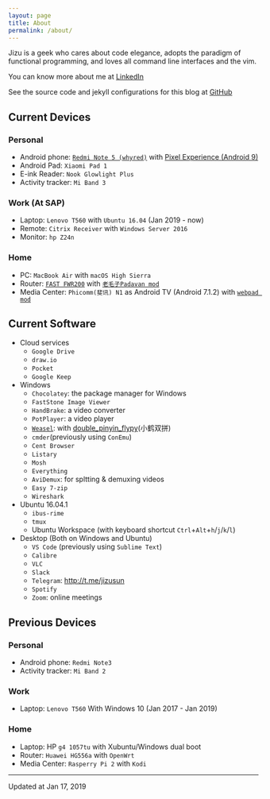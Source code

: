 ```yaml
---
layout: page
title: About
permalink: /about/
---
```


Jizu is a geek who cares about code elegance, adopts the paradigm of functional programming, and loves all command line interfaces and the vim. 

You can know more about me at [LinkedIn][linkedin]

See the source code and jekyll configurations for this blog at [GitHub][repo]


[linkedin]:https://www.linkedin.com/in/jizusun/
[repo]:https://github.com/jizusun/my-translations

## Current Devices

### Personal 
- Android phone: [`Redmi Note 5 (whyred)`](https://forum.xda-developers.com/redmi-note-5-pro) with [Pixel Experience (Android 9)](https://download.pixelexperience.org/whyred/)
- Android Pad: `Xiaomi Pad 1`
- E-ink Reader: `Nook Glowlight Plus`
- Activity tracker: `Mi Band 3`

### Work (At SAP)
- Laptop: `Lenovo T560` with `Ubuntu 16.04` (Jan 2019 - now)
- Remote: `Citrix Receiver` with `Windows Server 2016`
- Monitor: `hp Z24n`

### Home

- PC: `MacBook Air` with `macOS High Sierra`
- Router:  [`FAST FWR200`](https://item.taobao.com/item.htm?id=565298681512) with [`老毛子Padavan mod`](https://www.right.com.cn/forum/thread-161324-1-1.html)
- Media Center: `Phicomm(斐讯) N1` as Android TV (Android 7.1.2) with [`webpad mod`](https://www.znds.com/tv-1118656-1-1.html)

## Current Software
- Cloud services
  - `Google Drive`
  - `draw.io`
  - `Pocket`
  - `Google Keep`
- Windows 
  - `Chocolatey`: the package manager for Windows
  - `FastStone Image Viewer`
  - `HandBrake`: a video converter
  - `PotPlayer`: a video player
  - [`Weasel`](https://rime.im/download/#Windows): with [double_pinyin_flypy](https://github.com/rime/rime-double-pinyin)(小鹤双拼)
  - `cmder`(previously using `ConEmu`)
  - `Cent Browser`
  - `Listary`
  - `Mosh`
  - `Everything`
  - `AviDemux`: for spltting & demuxing videos
  - `Easy 7-zip`
  - `Wireshark`
- Ubuntu 16.04.1
  - `ibus-rime`
  - `tmux`
  - Ubuntu Workspace (with keyboard shortcut `Ctrl`+`Alt`+`h`/`j`/`k`/`l`)
- Desktop (Both on Windows and Ubuntu)
  - `VS Code` (previously using `Sublime Text`)
  - `Calibre`
  - `VLC`
  - `Slack`
  - `Telegram`: http://t.me/jizusun
  - `Spotify`
  - `Zoom`: online meetings

## Previous Devices

### Personal 
- Android phone: `Redmi Note3`
- Activity tracker: `Mi Band 2`

### Work 
- Laptop: `Lenovo T560` With Windows 10 (Jan 2017 - Jan 2019) 

### Home
- Laptop: HP `g4 1057tu` with Xubuntu/Windows dual boot
- Router: `Huawei HG556a` with `OpenWrt`
- Media Center: `Rasperry Pi 2` with `Kodi`
  
 
----------
Updated at Jan 17, 2019
